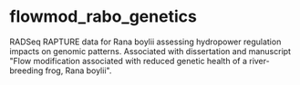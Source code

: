 # flowmod_rabo_genetics
RADSeq RAPTURE data for Rana boylii assessing hydropower regulation impacts on genomic patterns. Associated with dissertation and manuscript "Flow modification associated with reduced genetic health of a river-breeding frog, Rana boylii".

